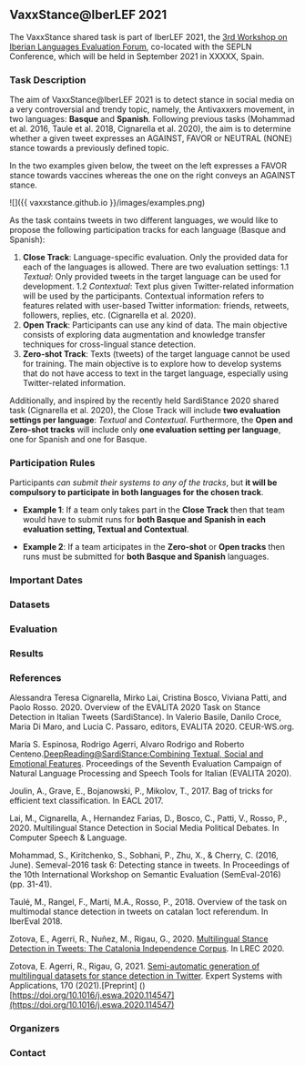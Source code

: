 ## VaxxStance@IberLEF 2021

The VaxxStance shared task is part of IberLEF 2021, the [3rd Workshop on Iberian Languages Evaluation Forum](https://sites.google.com/view/iberlef2021), co-located with the SEPLN Conference, which will be held in September 2021 in XXXXX, Spain.

### Task Description

The aim of VaxxStance@IberLEF 2021 is to detect stance in social media on a very controversial and trendy topic, namely, the Antivaxxers movement, in two languages: **Basque** and **Spanish**. Following previous tasks (Mohammad et al. 2016, Taule et al. 2018, Cignarella et al. 2020), the aim is to determine whether a given tweet expresses an AGAINST, FAVOR or NEUTRAL (NONE) stance towards a previously defined topic.

In the two examples given below, the tweet on the left expresses a FAVOR stance towards vaccines whereas the one on the right conveys an AGAINST stance.

![]({{ vaxxstance.github.io }}/images/examples.png) 

<!--- ![]({{ vaxxstance.github.io }}/images/es-example.png) --->

As the task contains tweets in two different languages, we would like to propose the following participation tracks for each language (Basque and Spanish):

1. **Close Track**: Language-specific evaluation. Only the provided data for each of the languages is allowed. There are two evaluation settings:
1.1 *Textual*: Only provided tweets in the target language can be used for development.
1.2 *Contextual*: Text plus given Twitter-related information will be used by the participants. Contextual information refers to features related with user-based Twitter information: friends, retweets, followers, replies, etc. (Cignarella et al. 2020).
2. **Open Track**: Participants can use any kind of data. The main objective consists of exploring data augmentation and knowledge transfer techniques for cross-lingual stance detection.
3. **Zero-shot Track**: Texts (tweets) of the target language cannot be used for training. The main objective is to explore how to develop systems that do not have access to text in the target language, especially using Twitter-related information.

Additionally, and inspired by the recently held SardiStance 2020 shared task (Cignarella et al. 2020), the Close Track will include **two evaluation settings per language**: *Textual* and *Contextual*. Furthermore, the **Open and Zero-shot tracks** will include only **one evaluation setting per language**, one for Spanish and one for Basque.

### Participation Rules

Participants *can submit their systems to any of the tracks*, but **it will be compulsory to participate in both languages for the chosen track**.

+ **Example 1**: If a team only takes part in the **Close Track** then that team would have to submit runs for **both Basque and Spanish in each evaluation setting, Textual and Contextual**. 

+ **Example 2**: If a team articipates in the **Zero-shot** or **Open tracks** then runs must be submitted for **both Basque and Spanish** languages.

### Important Dates

### Datasets

### Evaluation

### Results

### References

Alessandra Teresa Cignarella, Mirko Lai, Cristina Bosco, Viviana Patti, and Paolo Rosso. 2020. Overview of the EVALITA 2020 Task on Stance Detection in Italian Tweets (SardiStance). In Valerio Basile, Danilo Croce, Maria Di Maro, and Lucia C. Passaro, editors, EVALITA 2020. CEUR-WS.org.

María S. Espinosa, Rodrigo Agerri, Alvaro Rodrigo and Roberto Centeno.[DeepReading@SardiStance:Combining Textual, Social and Emotional Features](http://ceur-ws.org/Vol-2765/paper120.pdf). Proceedings of the Seventh Evaluation Campaign of Natural Language Processing and Speech Tools for Italian (EVALITA 2020).

Joulin, A., Grave, E., Bojanowski, P., Mikolov, T., 2017. Bag of tricks for efficient text classification. In EACL 2017.

Lai, M., Cignarella, A., Hernandez Farias, D., Bosco, C., Patti, V., Rosso, P., 2020. Multilingual Stance Detection in Social Media Political Debates. In Computer Speech & Language.

Mohammad, S., Kiritchenko, S., Sobhani, P., Zhu, X., & Cherry, C. (2016, June). Semeval-2016 task 6: Detecting stance in tweets. In Proceedings of the 10th International Workshop on Semantic Evaluation (SemEval-2016) (pp. 31-41). 

Taulé, M., Rangel, F., Martí, M.A., Rosso, P., 2018. Overview of the task on multimodal stance detection in tweets on catalan 1oct referendum. In IberEval 2018. 

Zotova, E., Agerri, R., Nuñez, M., Rigau, G., 2020. [Multilingual Stance Detection in Tweets: The Catalonia Independence Corpus](https://www.aclweb.org/anthology/2020.lrec-1.171.pdf). In LREC 2020.

Zotova, E. Agerri, R., Rigau, G, 2021. [Semi-automatic generation of multilingual datasets for stance detection in Twitter](https://authors.elsevier.com/a/1cOaa_LnESXY5N). Expert Systems with Applications, 170 (2021).[Preprint] ()[https://doi.org/10.1016/j.eswa.2020.114547](https://doi.org/10.1016/j.eswa.2020.114547)

### Organizers

### Contact


